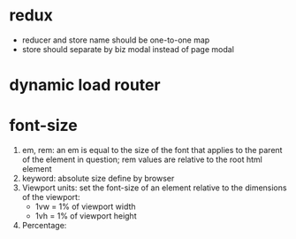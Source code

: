 # redux
* reducer and store name should be one-to-one map
* store should separate by biz modal instead of page modal

# dynamic load router


# font-size
1. em, rem: an em is equal to the size of the font that applies to the parent of the element in question; rem values are relative to the root html element
2. keyword: absolute size define by browser
3. Viewport units: set the font-size of an element relative to the dimensions of the viewport:
    * 1vw = 1% of viewport width
    * 1vh = 1% of viewport height
4. Percentage: 
